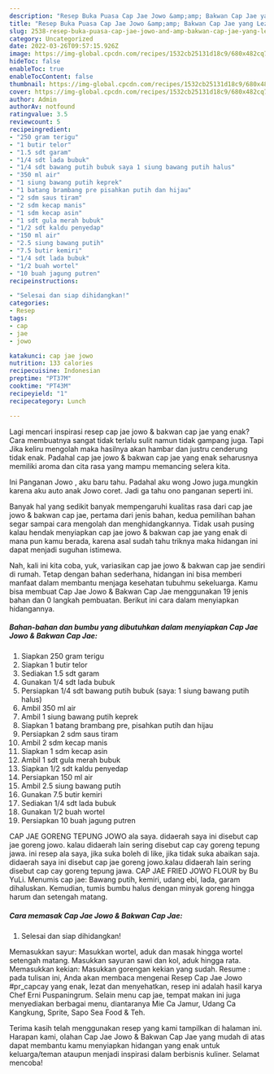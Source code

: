 ```yaml
---
description: "Resep Buka Puasa Cap Jae Jowo &amp;amp; Bakwan Cap Jae yang Lezat"
title: "Resep Buka Puasa Cap Jae Jowo &amp;amp; Bakwan Cap Jae yang Lezat"
slug: 2538-resep-buka-puasa-cap-jae-jowo-and-amp-bakwan-cap-jae-yang-lezat
category: Uncategorized
date: 2022-03-26T09:57:15.926Z
image: https://img-global.cpcdn.com/recipes/1532cb25131d18c9/680x482cq70/cap-jae-jowo-bakwan-cap-jae-foto-resep-utama.jpg
hideToc: false
enableToc: true
enableTocContent: false
thumbnail: https://img-global.cpcdn.com/recipes/1532cb25131d18c9/680x482cq70/cap-jae-jowo-bakwan-cap-jae-foto-resep-utama.jpg
cover: https://img-global.cpcdn.com/recipes/1532cb25131d18c9/680x482cq70/cap-jae-jowo-bakwan-cap-jae-foto-resep-utama.jpg
author: Admin
authorAv: notfound
ratingvalue: 3.5
reviewcount: 5
recipeingredient:
- "250 gram terigu"
- "1 butir telor"
- "1.5 sdt garam"
- "1/4 sdt lada bubuk"
- "1/4 sdt bawang putih bubuk saya 1 siung bawang putih halus"
- "350 ml air"
- "1 siung bawang putih keprek"
- "1 batang brambang pre pisahkan putih dan hijau"
- "2 sdm saus tiram"
- "2 sdm kecap manis"
- "1 sdm kecap asin"
- "1 sdt gula merah bubuk"
- "1/2 sdt kaldu penyedap"
- "150 ml air"
- "2.5 siung bawang putih"
- "7.5 butir kemiri"
- "1/4 sdt lada bubuk"
- "1/2 buah wortel"
- "10 buah jagung putren"
recipeinstructions:

- "Selesai dan siap dihidangkan!"
categories:
- Resep
tags:
- cap
- jae
- jowo

katakunci: cap jae jowo 
nutrition: 133 calories
recipecuisine: Indonesian
preptime: "PT37M"
cooktime: "PT43M"
recipeyield: "1"
recipecategory: Lunch

---
```



Lagi mencari inspirasi resep cap jae jowo &amp; bakwan cap jae yang enak? Cara membuatnya sangat tidak terlalu sulit namun tidak gampang juga. Tapi Jika keliru mengolah maka hasilnya akan hambar dan justru cenderung tidak enak. Padahal cap jae jowo &amp; bakwan cap jae yang enak seharusnya memiliki aroma dan cita rasa yang mampu memancing selera kita.


Ini Panganan Jowo , aku baru tahu. Padahal aku wong Jowo juga.mungkin karena aku auto anak Jowo coret. Jadi ga tahu ono panganan seperti ini.

Banyak hal yang sedikit banyak mempengaruhi kualitas rasa dari cap jae jowo &amp; bakwan cap jae, pertama dari jenis bahan, kedua pemilihan bahan segar sampai cara mengolah dan menghidangkannya. Tidak usah pusing kalau hendak menyiapkan cap jae jowo &amp; bakwan cap jae yang enak di mana pun kamu berada, karena asal sudah tahu triknya maka hidangan ini dapat menjadi suguhan istimewa.


Nah, kali ini kita coba, yuk, variasikan cap jae jowo &amp; bakwan cap jae sendiri di rumah. Tetap dengan bahan sederhana, hidangan ini bisa memberi manfaat dalam membantu menjaga kesehatan tubuhmu sekeluarga. Kamu bisa membuat Cap Jae Jowo &amp; Bakwan Cap Jae menggunakan 19 jenis bahan dan 0 langkah pembuatan. Berikut ini cara dalam menyiapkan hidangannya.

<!--inarticleads1-->

##### Bahan-bahan dan bumbu yang dibutuhkan dalam menyiapkan Cap Jae Jowo &amp; Bakwan Cap Jae:

1. Siapkan 250 gram terigu
1. Siapkan 1 butir telor
1. Sediakan 1.5 sdt garam
1. Gunakan 1/4 sdt lada bubuk
1. Persiapkan 1/4 sdt bawang putih bubuk (saya: 1 siung bawang putih halus)
1. Ambil 350 ml air
1. Ambil 1 siung bawang putih keprek
1. Siapkan 1 batang brambang pre, pisahkan putih dan hijau
1. Persiapkan 2 sdm saus tiram
1. Ambil 2 sdm kecap manis
1. Siapkan 1 sdm kecap asin
1. Ambil 1 sdt gula merah bubuk
1. Siapkan 1/2 sdt kaldu penyedap
1. Persiapkan 150 ml air
1. Ambil 2.5 siung bawang putih
1. Gunakan 7.5 butir kemiri
1. Sediakan 1/4 sdt lada bubuk
1. Gunakan 1/2 buah wortel
1. Persiapkan 10 buah jagung putren


CAP JAE GORENG TEPUNG JOWO ala saya. didaerah saya ini disebut cap jae goreng jowo. kalau didaerah lain sering disebut cap cay goreng tepung jawa. ini resep ala saya, jika suka boleh di like, jika tidak suka abaikan saja. didaerah saya ini disebut cap jae goreng jowo.kalau didaerah lain sering disebut cap cay goreng tepung jawa. CAP JAE FRIED JOWO FLOUR by Bu YuLi. Menumis cap jae: Bawang putih, kemiri, udang ebi, lada, garam dihaluskan. Kemudian, tumis bumbu halus dengan minyak goreng hingga harum dan setengah matang. 

<!--inarticleads2-->

##### Cara memasak Cap Jae Jowo &amp; Bakwan Cap Jae:


1. Selesai dan siap dihidangkan!

Memasukkan sayur: Masukkan wortel, aduk dan masak hingga wortel setengah matang. Masukkan sayuran sawi dan kol, aduk hingga rata. Memasukkan kekian: Masukkan gorengan kekian yang sudah. Resume : pada tulisan ini, Anda akan membaca mengenai Resep Cap Jae Jowo #pr_capcay yang enak, lezat dan menyehatkan, resep ini adalah hasil karya Chef Erni Puspaningrum. Selain menu cap jae, tempat makan ini juga menyediakan berbagai menu, diantaranya Mie Ca Jamur, Udang Ca Kangkung, Sprite, Sapo Sea Food &amp; Teh. 

Terima kasih telah menggunakan resep yang kami tampilkan di halaman ini. Harapan kami, olahan Cap Jae Jowo &amp; Bakwan Cap Jae yang mudah di atas dapat membantu kamu menyiapkan hidangan yang enak untuk keluarga/teman ataupun menjadi inspirasi dalam berbisnis kuliner. Selamat mencoba!

